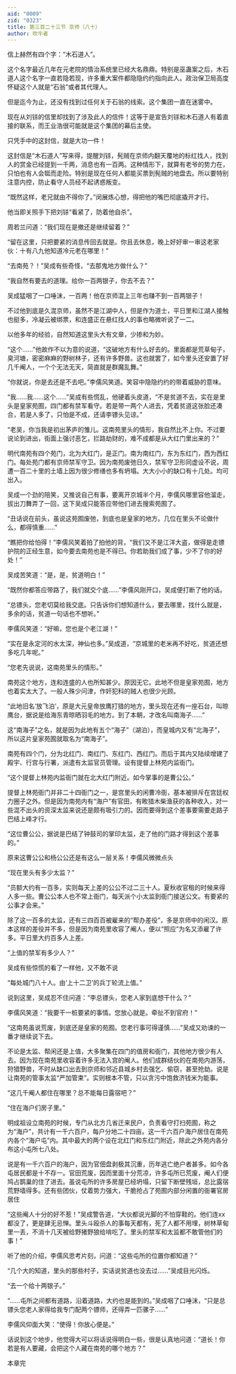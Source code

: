 ```yaml
---
aid: "0009"
zid: "0323"
title: 第三百二十三节 京师（八十）
author: 吹牛者
---
```


信上赫然有四个字：“木石道人”。

这个名字最近几年在元老院的情治系统里已经大名鼎鼎。特别是巫蛊案之后，木石道人这个名字一直若隐若现，许多重大案件都隐隐约约指向此人。政治保卫局高度怀疑这个人就是“石翁”或者其代理人。

但是迄今为止，还没有找到过任何关于石翁的线索。这个集团一直在迷雾中。

现在从刘铩的信里却找到了涉及此人的信件！这等于是宣告刘铩和木石道人有着直接的联系，而王业浩很可能就是这个集团的幕后主使。

只凭手中的这封信，就是大功一件！

这封信是“木石道人”写来得，提醒刘铩，髡贼在京师内翻天覆地的标红找人，找到人的赏金已经提到一千两，消息也有一百两。这种情形下，就算有老爷的势力在，只怕也有人会铤而走险。特别是现在任何人都能买票到髡贼的地盘去。所以要特别注意内控，防止看守人员经不起诱惑叛变。

“既然这样，老兄就由不得你了。”闵展炼心想，得把他的嘴巴彻底撬开才行。

他当即关照手下把刘铩“看紧了，防着他自杀”。

周若兰问道：“我们现在是撤还是继续留着？”

“留在这里，只把要紧的消息传回去就是。你且去休息，晚上好好审一审这老家伙：十有八九他知道冷元老在哪里！”

“去南苑？！”吴成有些奇怪，“去那鬼地方做什么？”

“我自然有要去的道理。给你一百两银子，你去不去？”

吴成猛咽了一口唾沫，一百两！他在京师混上三年也赚不到一百两银子！

不过他到底是久混京师，虽然不是江湖中人，但是作为道士，平日里和江湖人接触也挺多，冷凝云被绑票，和连盛正在悬红找人的事也略微听说了一二。

以他多年的经验，自然知道这里头大有文章，少掺和为妙。

“这个……”他故作不以为意的说道，“这破地方有什么好去的。里面都是荒草甸子，臭河塘，密密麻麻的野树林子，还有许多野兽。这也就罢了，如今里头还安置了好几千阉人，一个个无法无天，简直就是群魔乱舞。”

“你就说，你是去还是不去吧。”李儒风笑道。笑容中隐隐约约的带着威胁的意味。

“我……我……这个……”吴成有些慌乱，他硬着头皮道，“不是贫道不去，实在是里头是皇家苑囿，四门都有禁军看守。若是带一两个人进去，凭着贫道这张脸还凑合，若是人多了，只怕是不成，还请李镖头见谅。”

“老吴，你当我是初出茅庐的雏儿。这南苑里头的情形，我自然比不上你。不过要说论到进出，街面上强讨恶乞，拦路劫财的，难不成都是从大红门里出来的？”

明代南苑有四个苑门，北为大红门，是正门。南为南红门，东为东红门，西为西红门。每处苑门都有京师禁军守卫。因为南苑废弛日久，禁军守卫形同虚设不说，周遭一百二十里的土墙上因为很少修缮也多有坍塌。大大小小的缺口有十几处。均可出入。

吴成一个劲的陪笑，又推说自己有事，要离开京城半个月，李儒风哪里容他溜走，拔出刀舞弄了一回，这下吴成只能答应带他们进去搜索苑囿了。

“丑话说在前头，虽说这苑囿废弛，到底也是皇家的地方。几位在里头不论做什么，都得慎重……”

“瞧把你给怕得！”李儒风笑着拍了拍他的背，“我们又不是江洋大盗，做得是走镖护院的正经生意，如今要去南苑也是不得已。你若助我们成了事，少不了你的好处！”

吴成苦笑道：“是，是，贫道明白！”

“既然你都答应带路了，我们就交个底……”李儒风刚开口，吴成便打断了他的话。

“总镖头，您老切莫给我交底。只告诉你们想知道什么，要去哪里，找什么就是，多余的话，贫道一句话也不想听。”

李儒风笑道：“好嘛，您也是个老江湖！”

“实在是永定河的水太深，神仙也多。”吴成道，“京城里的老米再不好吃，贫道还想多吃几年呢。”

“您老先说说，这南苑里头的情形。”

南苑这个地方，连和连盛的人也所知甚少。原因无它。此地不但是皇家苑囿，地方也着实太大了。一般人殊少问津，作奸犯科的贼人也很少光顾。

“此地旧名‘放飞泊’，原是大元皇帝放鹰打猎的地方，里头现在还有一座石台，叫晾鹰台，据说是给海东青晾晒羽毛的地方。到了本朝，才改名叫南海子……”

这“南海子”之名，就是因为此地有五个“海子”（湖泊），而皇城内又有“北海子”，所以这片皇家苑囿就取名为“南海子”。

南苑有四个门，分为北红门、南红门、东红门、西红门。而后于其内又陆续增建了殿宇、行宫与行署，派遣有太监官员管理。设有提督上林苑内监衙门。

“这个提督上林苑内监衙门就在北大红门附近。如今掌事的是曹公公。”

提督上林苑衙门并非二十四衙门之一，是宫里头的闲曹冷衙，基本被排斥在宫廷权力圈子之外。但是因为南苑内有“海户”有官田，有畋猎木柴渔获的各种收入，对一些混不出头的资深太监来说还是颇有吸引力的。因而要得到这个差事要需要走路子巴结上峰才行。

“这位曹公公，据说是巴结了钟鼓司的掌印太监，走了他的门路才得到这个差事的。”

原来这曹公公和杨公公还是有这么一层关系！李儒风微微点头

“现在里头有多少太监？”

“员额大约有一百多，实则每天上差的公公不过二三十人。夏秋收官租的时候来得人多一些。曹公公本人也不常上衙门，每天派个小太监到衙门接送公文。有要紧的公事才会来。”

除了这一百多的太监，还有三四百百被雇来的“帮办差役”，多是京师中的闲汉。原本这样的差役并不多，但是因为南苑里收容了阉人，便以“照应”为名又添雇了许多。平日里大约百多人上差。

“上值的禁军有多少人？”

吴成有些惊慌的看了一样他，又不敢不说

“每处城门八十人。由‘上十二卫’的兵丁轮流上值。”

说到这里，吴成忍不住问道：“李总镖头，您老人家到底想干什么？”

李儒风笑道：“我要干一桩要紧的事情。您放心就是。牵扯不到官府！”

“这南苑虽说荒废，到底还是皇家的苑囿。您老行事可得谨慎……”吴成又劝谏的一番才继续说下去。

不论是太监、帮闲还是上值，大多聚集在四门的值房和衙门，其他地方很少有人去。因为现在南苑里收容着许多无法入宫的阉人。他们成群结伙的在南苑内游荡，狩猎野兽，不时从缺口出去到京师和邻近县城乡村去强乞、偷窃，甚至抢劫。说是让南苑的管事太监“严加管束”。实则根本不管，只以贪污中饱救济钱米为能事。

“这几千阉人都住在哪里？总不能每日露宿吧？”

“住在海户们房子里。”

明成祖设立南苑的时候，专门从北方几省迁来民户，负责看守打扫苑囿，称之为“海户”，共计有一千六百户，每户分地二十四亩。这一千六百户海户居住在南苑内各个“海户屯”内。其中最大的两个设在北红门和东红门附近，除此之外苑内各分布这小屯所七八处。

说是有一千六百户的海户，因为官佃盘剥极其沉重，历年逃亡绝户者甚多。如今各屯居民都是十不存一。官田荒废，因而里面十分荒凉，许多屯所已荒废，阉人们便鸠占鹊巢的住了进去。虽说屯所的许多房屋已经坍塌，只留下断壁残垣，总比露宿荒野墙得多。还有些团伙，仗着势力强大，干脆抢占了苑囿内部分闲置的衙署官房居住

“这些阉人十分的好不惹！”吴成警告道，“大伙都说光脚的不怕穿鞋的。他们连xx都没了，更是肆无忌惮。里头斗殴杀人的事每天都有，死了人都不用埋，树林草甸里一丢，不消十几天被给野猪野狼给啃吃了。里头的禁军和太监都不敢管他们的事！”

听了他的介绍，李儒风思考片刻，问道：“这些屯所的位置你都知道？”

“几个大的知道，里头的那些村子，实话说贫道也没去过……”吴成目光闪烁。

“去一个给十两银子。”

“……屯所之间都有道路，沿着道路，大约也是能到的。”吴成咽了口唾沫，“只是总镖头您老人家得给我专门配两个镖师，还得弄一匹骡子……”

李儒风仰面大笑：“使得！你放心便是。”

话说到这个地步，他觉得大可以将话说得明白一些，很是认真地问道：“道长！你若是有人要藏，会把这个人藏在南苑的哪个地方？”

本章完

